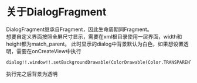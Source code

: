 # 关于DialogFragment
DialogFragment继承自Fragment，因此生命周期同Fragment。  
想要自定义界面按照全屏尺寸显示，需要在xml根目录使用一层界面，width和height都为match_parent。
此时显示的dialog中背景默认为白色，如果想设置透明，需要在onCreateView中执行
```
dialog!!.window!!.setBackgroundDrawable(ColorDrawable(Color.TRANSPARENT))
```
执行完之后背景为透明